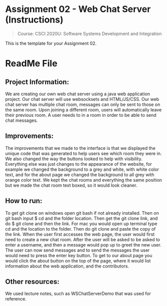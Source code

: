 # Assignment 02 - Web Chat Server (Instructions)
> Course: CSCI 2020U: Software Systems Development and Integration

This is the template for your Assignment 02.

# ReadMe File

## Project Information:

We are creating our own web chat server using a java web application project.
Our chat server will use websocksets and HTML/JS/CSS. Our web chat server
has multiple chat room, messages can only be sent to those on the same room.
Upon joining a different room, users will automatically leave their previous
room. A user needs to in a room in order to be able to send chat messages.

## Improvements:

The improvements that we made to the interface is that we displayed the unique code that was generated to help users 
see which room they were in. We also changed the way the buttons looked to help with visibility. Everything else 
was just changes to the appearance of the website, for example we changed the background to a grey and white, with white color text, and for the about
page we changed the background to all grey with orange color text. We kept the chat
rooms and everything the same position but we made the chat room text boxed, so it would
look cleaner.

## How to run:
To get git clone on windows open git bash if not already installed. Then on git bash input $ cd
and the folder location. Then get the git clone link, and do $ git clone and then the link. For mac
you would open up terminal type cd and the location to the folder. Then do git clone and paste the copy
of the link. When the user first accesses the web page, the user would first need to create a new chat room.
After the user will be asked to be asked to enter a username, and then a message would pop up
to greet the new user. The user can now send messages and to send the messages the user would need
to press the enter key button. To get to our about page you would click the about button on the top
of the page, where it would list information about the web application, and the contributors.

## Other resources:
We used lecture notes, such as WSChatServerDemo that was used for reference.